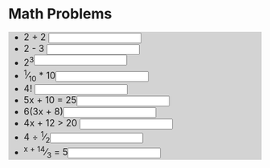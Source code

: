 
<!DOCTYPE html>
<html lang="en">
<head>
<meta charset="UTF-8">
<link rel="apple-touch-icon" type="image/png" href="https://static.codepen.io/assets/favicon/apple-touch-icon-5ae1a0698dcc2402e9712f7d01ed509a57814f994c660df9f7a952f3060705ee.png" />
<meta name="apple-mobile-web-app-title" content="CodePen">
<link rel="shortcut icon" type="image/x-icon" href="https://static.codepen.io/assets/favicon/favicon-aec34940fbc1a6e787974dcd360f2c6b63348d4b1f4e06c77743096d55480f33.ico" />
<link rel="mask-icon" type="" href="https://static.codepen.io/assets/favicon/logo-pin-8f3771b1072e3c38bd662872f6b673a722f4b3ca2421637d5596661b4e2132cc.svg" color="#111" />
<title>CodePen - AACoding01-8</title>
<style>
ul{
  background:lightgrey;
  font-size:18px;
}
.correct{
  background:green;
}

.incorrect{
  background:red;
}
</style>
</head>
<body translate="no">
<h1>Math Problems</h1>
<ul>
<li>2 + 2 <input data-correct="4" /></li>
<li>2 - 3 <input data-correct="-1" /></li>
<li>2<sup>3<input data-correct="8" /></sup>
<li><sup>1</sup>&frasl;<sub>10</sub> * 10<input data-correct="1" /></li>
<li>4! <input data-correct="24" /></li>
<li>5x + 10 = 25<input data-correct="3" /></li>
<li>6(3x + 8)<input data-correct="18x + 48" /></li>
<li>4x + 12 > 20 <input data-correct="x > 8" /></li>
<li>4 ÷ <sup>1</sup>&frasl;<sub>2</sub><input data-correct="8" /></li>
<li><sup>x + 14</sup>&frasl;<sub>3</sub> = 5<input data-correct="1" /></li></ul>
<script> src='https://cdnjs.cloudflare.com/ajax/libs/jquery/3.4.1/jquery.min.js'></script>
<script id="rendered-js">
console.clear();
console.log("hello world");

$("input").change(onChange);

function onChange(evt){

  let correct = $(this).data("correct");
  let response = $(this).val();
  if(correct==response){
    console.log("correct")
    $(this).removeClass("incorrect").addClass("correct");
  } else{
    $(this).removeClass("correct").addClass("incorrect")
    console.log("incorrect")
  }

}
    </script>
</body>
</html>
